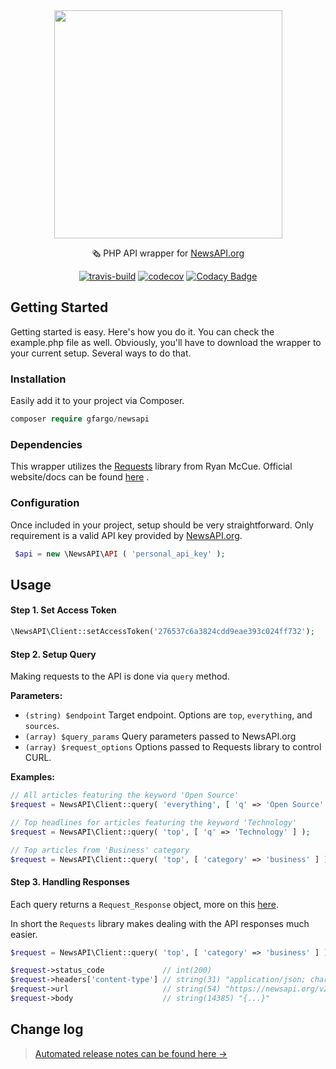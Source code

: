 <div align="center">

<img align="center" width="365" src="https://i.imgur.com/hU3gENb.png" />

<p>🗞 PHP API wrapper for <a target="_blank" href="https://newsapi.org">NewsAPI.org<a></p>



[![travis-build](https://img.shields.io/travis/GFargo/newsapi.svg?style=flat&logo=travis)](https://travis-ci.org/GFargo/newsapi)
[![codecov](https://codecov.io/gh/GFargo/newsapi/branch/master/graph/badge.svg)](https://codecov.io/gh/GFargo/newsapi)
[![Codacy Badge](https://api.codacy.com/project/badge/Grade/6f4ab131730644e5bb64abef86c75c08)](https://www.codacy.com/app/GFargo/newsapi?utm_source=github.com&amp;utm_medium=referral&amp;utm_content=GFargo/newsapi&amp;utm_campaign=Badge_Grade)

</div>

## Getting Started

Getting started is easy. Here's how you do it. You can check the example.php file as well. Obviously, you'll have to download the wrapper to your current setup. Several ways to do that.



### Installation

Easily add it to your project via Composer.

```php
composer require gfargo/newsapi
```



### Dependencies

This wrapper utilizes the [Requests](https://github.com/rmccue/requests) library from Ryan McCue.  Official website/docs can be found [here](http://requests.ryanmccue.info/)   .



### Configuration

Once included in your project, setup should be very straightforward.  Only requirement is a valid API key provided by [NewsAPI.org](NewsAPI.org/account/).

```php
 $api = new \NewsAPI\API ( 'personal_api_key' );
 ```



## Usage

#### Step 1. Set Access Token 

```php
\NewsAPI\Client::setAccessToken('276537c6a3824cdd9eae393c024ff732');
```

#### Step 2. Setup Query

Making requests to the API is done via `query` method.

**Parameters:**
* `(string) $endpoint` Target endpoint. Options are `top`, `everything`, and `sources`.
* `(array) $query_params` Query parameters passed to NewsAPI.org
* `(array) $request_options` Options passed to Requests library to control CURL.


**Examples:** 
```php
// All articles featuring the keyword 'Open Source'
$request = NewsAPI\Client::query( 'everything', [ 'q' => 'Open Source' ] );
```

```php
// Top headlines for articles featuring the keyword 'Technology'
$request = NewsAPI\Client::query( 'top', [ 'q' => 'Technology' ] );
```

```php
// Top articles from 'Business' category
$request = NewsAPI\Client::query( 'top', [ 'category' => 'business' ] );
```

#### Step 3. Handling Responses
Each query returns a `Request_Response` object,  more on this [here](http://requests.ryanmccue.info/api/class-Requests_Response.html).  

In short the `Requests` library makes dealing with the API responses much easier.
```php
$request = NewsAPI\Client::query( 'top', [ 'category' => 'business' ] );

$request->status_code             // int(200)
$request->headers['content-type'] // string(31) "application/json; charset=utf-8"
$request->url                     // string(54) "https://newsapi.org/v2/top-headlines?category=business"
$request->body                    // string(14385) "{...}"
```


## Change log

> [Automated release notes can be found here →](https://github.com/gfargo/newsapi/releases)

